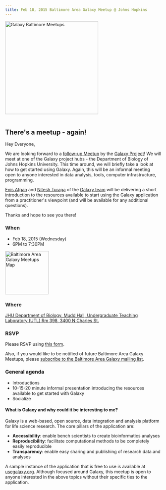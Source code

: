 ```yaml
---
title: Feb 18, 2015 Baltimore Area Galaxy Meetup @ Johns Hopkins
---
```

<div class='center'><img src="/src/events/meetups/baltimore/2015-02-18/GalaxyBaltimoreMeetupLogo400.png" alt="Galaxy Baltimore Meetups" width="300" /><br /><br />
</div>



## There's a meetup - again!

Hey Everyone,

We are looking forward to a [follow-up Meetup](https://wiki.galaxyproject.org/Events/Meetups/Baltimore/2015-01-22) by the [Galaxy Project](http://galaxyproject.org)! We will meet at one of the Galaxy project hubs - the Department of Biology of Johns Hopkins University. This time around, we will briefly take a look at how to get started using Galaxy. Again, this will be an informal meeting open to anyone interested in data analysis, tools, computer infrastructure, programming.

[Enis Afgan](/src/people/enis-afgan/index.md) and [Nitesh Turaga](/src/people/nitesh-turaga/index.md) of the [Galaxy team](/src/galaxy-team/index.md) will be delivering a short introduction to the resources available to start using the Galaxy application from a practitioner's viewpoint (and will be available for any additional questions). 

Thanks and hope to see you there!


### When

* Feb 18, 2015 (Wednesday)
* 6PM to 7:30PM

<div class='right'><a href='http://bit.ly/1xSyrt7'><img src="/src/events/meetups/baltimore/2015-02-18/BaltimoreAreaMeetupMapThumb.png" alt="Baltimore Area Galaxy Meetups Map" width="140" /></a></div>

### Where

[JHU Department of Biology, Mudd Hall, Undergraduate Teaching Laboratory (UTL) Rm 398, 3400 N Charles St.](http://bit.ly/1xSyrt7)

### RSVP

Please RSVP using [this form](https://docs.google.com/forms/d/1JDAiGv5Z1XpFmNENlzDhGzbkeVfbTzuiXBzjewa1WfY/viewform#start=openform).

Also, if you would like to be notified of future Baltimore Area Galaxy Meetups, please [subscribe to the Baltimore Area Galaxy mailing list](https://lists.galaxyproject.org/listinfo/baltimore).

### General agenda

* Introductions
* 10-15-20 minute informal presentation introducing the resources available to get started with Galaxy
* Socialize

#### What is Galaxy and why could it be interesting to me?

Galaxy is a web-based, open source, data integration and analysis platform for life science research. The core pillars of the application are:
* **Accessibility**: enable bench scientists to create bioinformatics analyses
* **Reproducibility**: facilitate computational methods to be completely easily reproducible
* **Transparency**: enable easy sharing and publishing of research data and analyses

A sample instance of the application that is free to use is available at [usegalaxy.org](https://usegalaxy.org/).
Although focused around Galaxy, this meetup is open to anyone interested in the above topics without their specific ties to the application.
